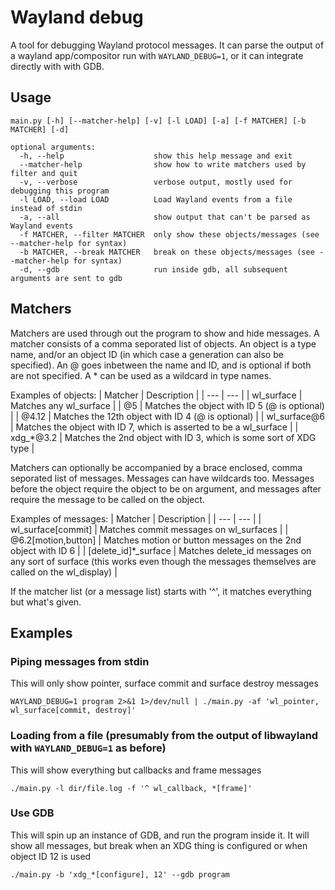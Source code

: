 # Wayland debug

A tool for debugging Wayland protocol messages. It can parse the output of a wayland app/compositor run with `WAYLAND_DEBUG=1`, or it can integrate directly with with GDB.

## Usage
```
main.py [-h] [--matcher-help] [-v] [-l LOAD] [-a] [-f MATCHER] [-b MATCHER] [-d]

optional arguments:
  -h, --help                    show this help message and exit
  --matcher-help                show how to write matchers used by filter and quit
  -v, --verbose                 verbose output, mostly used for debugging this program
  -l LOAD, --load LOAD          Load Wayland events from a file instead of stdin
  -a, --all                     show output that can't be parsed as Wayland events
  -f MATCHER, --filter MATCHER  only show these objects/messages (see --matcher-help for syntax)
  -b MATCHER, --break MATCHER   break on these objects/messages (see --matcher-help for syntax)
  -d, --gdb                     run inside gdb, all subsequent arguments are sent to gdb
```

## Matchers
Matchers are used through out the program to show and hide messages. A matcher consists of a comma seporated list of objects. An object is a type name, and/or an object ID (in which case a generation can also be specified). An @ goes inbetween the name and ID, and is optional if both are not specified. A * can be used as a wildcard in type names.

Examples of objects:
| Matcher | Description |
| --- | --- |
| wl_surface   | Matches any wl_surface |
| @5           | Matches the object with ID 5 (@ is optional) |
| @4.12        | Matches the 12th object with ID 4 (@ is optional) |
| wl_surface@6 | Matches the object with ID 7, which is asserted to be a wl_surface |
| xdg_*@3.2    | Matches the 2nd object with ID 3, which is some sort of XDG type |

Matchers can optionally be accompanied by a brace enclosed, comma seporated list of messages. Messages can have wildcards too. Messages before the object require the object to be on argument, and messages after require the message to be called on the object.

Examples of messages:
| Matcher | Description |
| --- | --- |
| wl_surface[commit]   | Matches commit messages on wl_surfaces |
| @6.2[motion,button]  | Matches motion or button messages on the 2nd object with ID 6 |
| [delete_id]*_surface | Matches delete_id messages on any sort of surface (this works even though the messages themselves are called on the wl_display) |

If the matcher list (or a message list) starts with '^', it matches everything but what's given.

## Examples

### Piping messages from stdin
This will only show pointer, surface commit and surface destroy messages
```
WAYLAND_DEBUG=1 program 2>&1 1>/dev/null | ./main.py -af 'wl_pointer, wl_surface[commit, destroy]'
```

### Loading from a file (presumably from the output of libwayland with `WAYLAND_DEBUG=1` as before)
This will show everything but callbacks and frame messages
```
./main.py -l dir/file.log -f '^ wl_callback, *[frame]'
```

### Use GDB
This will spin up an instance of GDB, and run the program inside it. It will show all messages, but break when an XDG thing is configured or when object ID 12 is used
```
./main.py -b 'xdg_*[configure], 12' --gdb program
```
